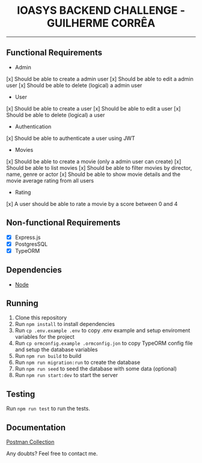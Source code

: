 <h1 align="center">
IOASYS BACKEND CHALLENGE - GUILHERME CORRÊA
</h1>

<hr>

## Functional Requirements

- Admin

[x] Should be able to create a admin user
[x] Should be able to edit a admin user
[x] Should be able to delete (logical) a admin user

- User

[x] Should be able to create a user
[x] Should be able to edit a user
[x] Should be able to delete (logical) a user

- Authentication

[x] Should be able to authenticate a user using JWT

- Movies

[x] Should be able to create a movie (only a admin user can create)
[x] Should be able to list movies
[x] Should be able to filter movies by director, name, genre or actor
[x] Should be able to show movie details and the movie average rating from all users

- Rating

[x] A user should be able to rate a movie by a score between 0 and 4

## Non-functional Requirements

- [x] Express.js
- [x] PostgresSQL
- [x] TypeORM

## Dependencies

- [Node](https://nodejs.org/en/)

## Running

1. Clone this repository<br />
2. Run `npm install` to install dependencies<br />
3. Run `cp .env.example .env` to copy .env example and setup enviroment variables for the project<br />
4. Run `cp ormconfig.example .ormconfig.jon` to copy TypeORM config file and setup the database variables<br />
5. Run `npm run build` to build<br />
6. Run `npm run migration:run` to create the database<br />
7. Run `npm run seed` to seed the database with some data (optional)<br />
8. Run `npm run start:dev` to start the server<br />

## Testing

Run `npm run test` to run the tests.

## Documentation

[Postman Collection](https://web.postman.co/workspace/IOASYS-BACKEND-TEST~96b36704-ccc4-40ec-8d7c-1afd0442f43a/collection/10405579-67c8d6e5-a214-4882-9c1d-d4ea55f22412)

Any doubts? Feel free to contact me.
